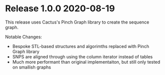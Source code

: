 # Release 1.0.0   2020-08-19

This release uses Cactus's Pinch Graph library to create the sequence graph.

Notable Changes:
 - Bespoke STL-based structures and algorimths replaced with Pinch Graph library
 - SNPS are aligned through using the column iterator instead of tables
 - Much more performant than original implementaiton, but still only tested on smallish graphs
